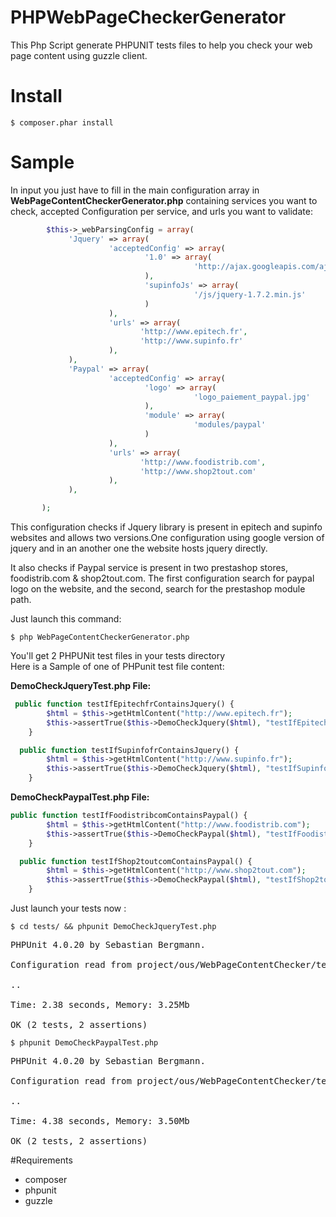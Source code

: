 PHPWebPageCheckerGenerator
==========================

This Php Script generate PHPUNIT tests files to help you check your web page content using guzzle client.

Install
=================


    $ composer.phar install



Sample
=================

In input you just have to fill in the main configuration array in <b>WebPageContentCheckerGenerator.php</b> containing services you want to check, accepted Configuration per service, and urls you want to validate:

```php
        $this->_webParsingConfig = array(
             'Jquery' => array(
                      'acceptedConfig' => array(
                              '1.0' => array(
                                         'http://ajax.googleapis.com/ajax/libs/jquery/1.8/jquery.min.js'
                              ),
                              'supinfoJs' => array(
                                         '/js/jquery-1.7.2.min.js'
                              )
                      ),
                      'urls' => array(
                             'http://www.epitech.fr',
                             'http://www.supinfo.fr'
                      ),
             ),
             'Paypal' => array(
                      'acceptedConfig' => array(
                              'logo' => array(
                                         'logo_paiement_paypal.jpg'
                              ),
                              'module' => array(
                                         'modules/paypal'
                              )
                      ),
                      'urls' => array(
                             'http://www.foodistrib.com',
                             'http://www.shop2tout.com'
                      ),
             ),

       );
```

This configuration checks if Jquery library is present in epitech and supinfo websites and allows two versions.One configuration using google version of jquery and in an another one the website hosts jquery directly.  

It also checks if Paypal service is present in two prestashop stores, foodistrib.com & shop2tout.com. The first configuration search for paypal logo on the website, and the second, search for the prestashop module path.
  
Just launch this command:  

    $ php WebPageContentCheckerGenerator.php

You'll get 2 PHPUNit test files in your tests directory  
Here is a Sample of one of PHPunit test file content:  

<b>DemoCheckJqueryTest.php File: </b>  

```php
 public function testIfEpitechfrContainsJquery() {
        $html = $this->getHtmlContent("http://www.epitech.fr");
        $this->assertTrue($this->DemoCheckJquery($html), "testIfEpitechfrContainsJqueryKO");
    }

  public function testIfSupinfofrContainsJquery() {
        $html = $this->getHtmlContent("http://www.supinfo.fr");
        $this->assertTrue($this->DemoCheckJquery($html), "testIfSupinfofrContainsJqueryKO");
    }
```

<b>DemoCheckPaypalTest.php File:</b>  
 
```php
public function testIfFoodistribcomContainsPaypal() {
        $html = $this->getHtmlContent("http://www.foodistrib.com");
        $this->assertTrue($this->DemoCheckPaypal($html), "testIfFoodistribcomContainsPaypalKO");
    }

  public function testIfShop2toutcomContainsPaypal() {
        $html = $this->getHtmlContent("http://www.shop2tout.com");
        $this->assertTrue($this->DemoCheckPaypal($html), "testIfShop2toutcomContainsPaypalKO");
    }

```

 
 
Just launch your tests now :  

    $ cd tests/ && phpunit DemoCheckJqueryTest.php

<pre>
PHPUnit 4.0.20 by Sebastian Bergmann.

Configuration read from project/ous/WebPageContentChecker/tests/phpunit.xml

..

Time: 2.38 seconds, Memory: 3.25Mb

OK (2 tests, 2 assertions)
</pre>



    $ phpunit DemoCheckPaypalTest.php

<pre>
PHPUnit 4.0.20 by Sebastian Bergmann.

Configuration read from project/ous/WebPageContentChecker/tests/phpunit.xml

..

Time: 4.38 seconds, Memory: 3.50Mb

OK (2 tests, 2 assertions)
</pre>
 
 
#Requirements

- composer 
- phpunit  
- guzzle  
  
